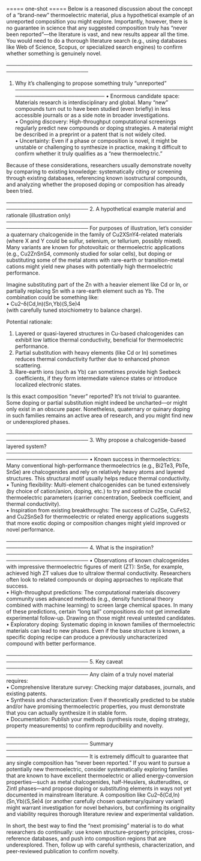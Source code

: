 ===== one-shot =====
Below is a reasoned discussion about the concept of a “brand-new” thermoelectric material, plus a hypothetical example of an unreported composition you might explore. Importantly, however, there is no guarantee in science that any suggested composition truly has “never been reported”—the literature is vast, and new results appear all the time. You would need to do a thorough literature search (e.g., using databases like Web of Science, Scopus, or specialized search engines) to confirm whether something is genuinely novel.

────────────────────────────────────────────────────────────────────────
1. Why it’s challenging to propose something truly “unreported”
────────────────────────────────────────────────────────────────────────
• Enormous candidate space: Materials research is interdisciplinary and global. Many “new” compounds turn out to have been studied (even briefly) in less accessible journals or as a side note in broader investigations.  
• Ongoing discovery: High-throughput computational screenings regularly predict new compounds or doping strategies. A material might be described in a preprint or a patent that is not widely cited.  
• Uncertainty: Even if a phase or composition is novel, it might be unstable or challenging to synthesize in practice, making it difficult to confirm whether it truly qualifies as a “new thermoelectric.”

Because of these considerations, researchers usually demonstrate novelty by comparing to existing knowledge: systematically citing or screening through existing databases, referencing known isostructural compounds, and analyzing whether the proposed doping or composition has already been tried.

────────────────────────────────────────────────────────────────────────
2. A hypothetical example material and rationale (illustration only)
────────────────────────────────────────────────────────────────────────
For purposes of illustration, let’s consider a quaternary chalcogenide in the family of Cu2XSnY4-related materials (where X and Y could be sulfur, selenium, or tellurium, possibly mixed). Many variants are known for photovoltaic or thermoelectric applications (e.g., Cu2ZnSnS4, commonly studied for solar cells), but doping or substituting some of the metal atoms with rare-earth or transition-metal cations might yield new phases with potentially high thermoelectric performance. 

Imagine substituting part of the Zn with a heavier element like Cd or In, or partially replacing Sn with a rare-earth element such as Yb. The combination could be something like:  
• Cu2–δ(Cd,In)(Sn,Yb)(S,Se)4  
(with carefully tuned stoichiometry to balance charge).  

Potential rationale:  
1) Layered or quasi-layered structures in Cu-based chalcogenides can exhibit low lattice thermal conductivity, beneficial for thermoelectric performance.  
2) Partial substitution with heavy elements (like Cd or In) sometimes reduces thermal conductivity further due to enhanced phonon scattering.  
3) Rare-earth ions (such as Yb) can sometimes provide high Seebeck coefficients, if they form intermediate valence states or introduce localized electronic states.  

Is this exact composition “never” reported? It’s not trivial to guarantee. Some doping or partial substitution might indeed be uncharted—or might only exist in an obscure paper. Nonetheless, quaternary or quinary doping in such families remains an active area of research, and you might find new or underexplored phases.

────────────────────────────────────────────────────────────────────────
3. Why propose a chalcogenide-based layered system?
────────────────────────────────────────────────────────────────────────
• Known success in thermoelectrics: Many conventional high-performance thermoelectrics (e.g., Bi2Te3, PbTe, SnSe) are chalcogenides and rely on relatively heavy atoms and layered structures. This structural motif usually helps reduce thermal conductivity.  
• Tuning flexibility: Multi-element chalcogenides can be tuned extensively (by choice of cation/anion, doping, etc.) to try and optimize the crucial thermoelectric parameters (carrier concentration, Seebeck coefficient, and thermal conductivity).  
• Inspiration from existing breakthroughs: The success of Cu2Se, CuFeS2, and Cu2SnSe3 for thermoelectric or related energy applications suggests that more exotic doping or composition changes might yield improved or novel performance.

────────────────────────────────────────────────────────────────────────
4. What is the inspiration?
────────────────────────────────────────────────────────────────────────
• Observations of known chalcogenides with impressive thermoelectric figures of merit (ZT): SnSe, for example, achieved high ZT values due to ultralow thermal conductivity. Researchers often look to related compounds or doping approaches to replicate that success.  
• High-throughput predictions: The computational materials discovery community uses advanced methods (e.g., density functional theory combined with machine learning) to screen large chemical spaces. In many of these predictions, certain “long tail” compositions do not get immediate experimental follow-up. Drawing on those might reveal untested candidates.  
• Exploratory doping: Systematic doping in known families of thermoelectric materials can lead to new phases. Even if the base structure is known, a specific doping recipe can produce a previously uncharacterized compound with better performance.

────────────────────────────────────────────────────────────────────────
5. Key caveat
────────────────────────────────────────────────────────────────────────
Any claim of a truly novel material requires:  
• Comprehensive literature survey: Checking major databases, journals, and existing patents.  
• Synthesis and characterization: Even if theoretically predicted to be stable and/or have promising thermoelectric properties, you must demonstrate that you can actually synthesize it in stable form.  
• Documentation: Publish your methods (synthesis route, doping strategy, property measurements) to confirm reproducibility and novelty.

────────────────────────────────────────────────────────────────────────
Summary
────────────────────────────────────────────────────────────────────────
It is extremely difficult to guarantee that any single composition has “never been reported.” If you want to pursue a potentially new thermoelectric, consider systematically exploring families that are known to have excellent thermoelectric or allied energy-conversion properties—such as metal chalcogenides, half-Heuslers, skutterudites, or Zintl phases—and propose doping or substituting elements in ways not yet documented in mainstream literature. A composition like Cu2–δ(Cd,In)(Sn,Yb)(S,Se)4 (or another carefully chosen quaternary/quinary variant) might warrant investigation for novel behaviors, but confirming its originality and viability requires thorough literature review and experimental validation.

In short, the best way to find the “next promising” material is to do what researchers do continually: use known structure–property principles, cross-reference databases, and push into composition regions that are underexplored. Then, follow up with careful synthesis, characterization, and peer-reviewed publication to confirm novelty.


